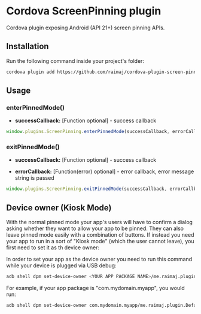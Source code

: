 # Cordova ScreenPinning plugin

Cordova plugin exposing Android (API 21+) screen pinning APIs.

## Installation

Run the following command inside your project's folder:

```sh
cordova plugin add https://github.com/raimaj/cordova-plugin-screen-pinning.git
```

## Usage

### enterPinnedMode()

- **successCallback:** [Function optional] - success callback



```js
window.plugins.ScreenPinning.enterPinnedMode(successCallback, errorCallback);
```

### exitPinnedMode()

- **successCallback:** [Function optional] - success callback

- **errorCallback:** [Function(error) optional] - error callback, error message string is passed

```js
window.plugins.ScreenPinning.exitPinnedMode(successCallback, errorCallback);
```

## Device owner (Kiosk Mode)

With the normal pinned mode your app's users will have to confirm a dialog asking whether they want to allow your app to be pinned. They can also leave pinned mode easily with a combination of buttons. If instead you need your app to run in a sort of "Kiosk mode" (which the user cannot leave), you first need to set it as th device owner:

In order to set your app as the device owner you need to run this command while your device is plugged via USB debug:

```sh
adb shell dpm set-device-owner <YOUR APP PACKAGE NAME>/me.raimaj.plugin.DefaultDeviceAdminReceiver
```

For example, if your app package is "com.mydomain.myapp", you would run:

```sh
adb shell dpm set-device-owner com.mydomain.myapp/me.raimaj.plugin.DefaultDeviceAdminReceiver
```



